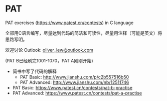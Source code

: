 # PAT

PAT exercises (https://www.patest.cn/contests) in C language

全部用C语言编写，尽量达到代码的简洁和可读性，尽量用注释（可能是英文）将思路写明。

欢迎讨论 Outlook: oliver_lew@outlook.com

(PAT B已经刷完1001-1070，PAT A刚刚开始)

* 简书中写了代码的解释 
  * PAT Basic: http://www.jianshu.com/p/c2b557516b50
  * PAT Advanced: http://www.jianshu.com/nb/12511746
* PAT Basic: https://www.patest.cn/contests/pat-b-practise
* PAT Advanced: https://www.patest.cn/contests/pat-a-practise

